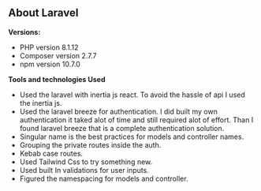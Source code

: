 ## About Laravel

**Versions:**
- PHP version 8.1.12
- Composer version 2.7.7
- npm version 10.7.0

**Tools and technologies Used**
- Used the laravel with inertia js react. To avoid the hassle of api I used the inertia js.
- Used the laravel breeze for authentication. I did built my own authentication it taked alot of time and still required alot of effort. Than I found laravel breeze that is a complete authentication solution.
- Singular name is the best practices for models and controller names.
- Grouping the private routes inside the auth.
- Kebab case routes.
- Used Tailwind Css to try something new.
- Used built In validations for user inputs.
- Figured the namespacing for models and controller.

